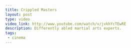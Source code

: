 ```yaml
---
title: Crippled Masters
layout: post
type: video
video_link: http://www.youtube.com/watch/v/jvkhYcTEwRE
description: Differently abled martial arts experts.
tags:
 - cinema
---
```

&nbsp;
